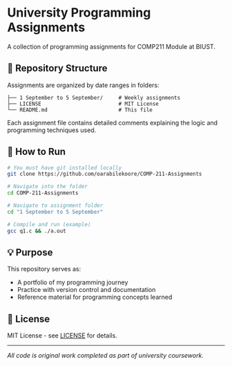 # University Programming Assignments

A collection of programming assignments for COMP211 Module at BIUST.

## 📁 Repository Structure

Assignments are organized by date ranges in folders:
```
├── 1 September to 5 September/     # Weekly assignments
├── LICENSE                         # MIT License
└── README.md                       # This file
```

Each assignment file contains detailed comments explaining the logic and programming techniques used.

## 🚀 How to Run

```bash
# You must have git installed locally
git clone https://github.com/oarabilekoore/COMP-211-Assignments

# Navigate into the folder
cd COMP-211-Assignments

# Navigate to assignment folder
cd "1 September to 5 September"

# Compile and run (example)
gcc q1.c && ./a.out
```

## 💡 Purpose

This repository serves as:
- A portfolio of my programming journey
- Practice with version control and documentation
- Reference material for programming concepts learned

## 📄 License

MIT License - see [LICENSE](LICENSE) for details.

---

*All code is original work completed as part of university coursework.*
